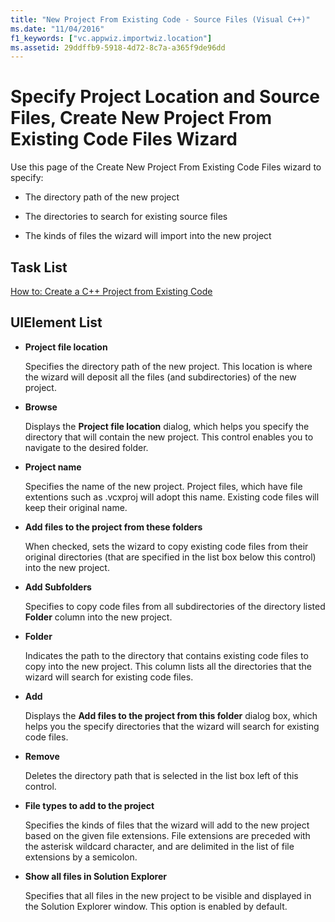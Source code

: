 ```yaml
---
title: "New Project From Existing Code - Source Files (Visual C++)"
ms.date: "11/04/2016"
f1_keywords: ["vc.appwiz.importwiz.location"]
ms.assetid: 29ddffb9-5918-4d72-8c7a-a365f9de96dd
---
```

# Specify Project Location and Source Files, Create New Project From Existing Code Files Wizard

Use this page of the Create New Project From Existing Code Files wizard to specify:

- The directory path of the new project

- The directories to search for existing source files

- The kinds of files the wizard will import into the new project

## Task List

[How to: Create a C++ Project from Existing Code](how-to-create-a-cpp-project-from-existing-code.md)

## UIElement List

- **Project file location**

   Specifies the directory path of the new project. This location is where the wizard will deposit all the files (and subdirectories) of the new project.

- **Browse**

   Displays the **Project file location** dialog, which helps you specify the directory that will contain the new project. This control enables you to navigate to the desired folder.

- **Project name**

   Specifies the name of the new project. Project files, which have file extentions such as .vcxproj will adopt this name. Existing code files will keep their original name.

- **Add files to the project from these folders**

   When checked, sets the wizard to copy existing code files from their original directories (that are specified in the list box below this control) into the new project.

- **Add Subfolders**

   Specifies to copy code files from all subdirectories of the directory listed **Folder** column into the new project.

- **Folder**

   Indicates the path to the directory that contains existing code files to copy into the new project. This column lists all the directories that the wizard will search for existing code files.

- **Add**

   Displays the **Add files to the project from this folder** dialog box, which helps you the specify directories that the wizard will search for existing code files.

- **Remove**

   Deletes the directory path that is selected in the list box left of this control.

- **File types to add to the project**

   Specifies the kinds of files that the wizard will add to the new project based on the given file extensions. File extensions are preceded with the asterisk wildcard character, and are delimited in the list of file extensions by a semicolon.

- **Show all files in Solution Explorer**

   Specifies that all files in the new project to be visible and displayed in the Solution Explorer window. This option is enabled by default.